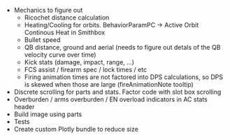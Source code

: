 * Mechanics to figure out
	* Ricochet distance calculation
	* Heating/Cooling for orbits. BehaviorParamPC -> Active Orbit Continous Heat in Smithbox
	* Bullet speed
	* QB distance, ground and aerial (needs to figure out detals of the QB velocity curve
		  over time)
	* Kick stats (damage, impact, range, ...)
	* FCS assist / firearm spec / lock times / etc
	* Firing animation times are not factored into DPS calculations, so DPS is skewed when 
	  those are large (fireAnimationNote tooltip)
* Discrete scrolling for parts and stats. Factor code with slot box scrolling
* Overburden / arms overburden / EN overload indicators in AC stats header
* Build image using parts
* Tests
* Create custom Plotly bundle to reduce size